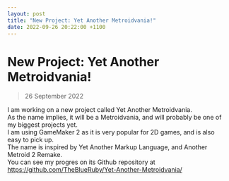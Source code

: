 ```yaml
---
layout: post
title: "New Project: Yet Another Metroidvania!"
date: 2022-09-26 20:22:00 +1100
---
```


# New Project: Yet Another Metroidvania!
> 26 September 2022

I am working on a new project called Yet Another Metroidvania.  
As the name implies, it will be a Metroidvania, and will probably be one of my biggest projects yet.  
I am using GameMaker 2 as it is very popular for 2D games, and is also easy to pick up.  
The name is inspired by Yet Another Markup Language, and Another Metroid 2 Remake.  
You can see my progres on its Github repository at https://github.com/TheBlueRuby/Yet-Another-Metroidvania/  
 